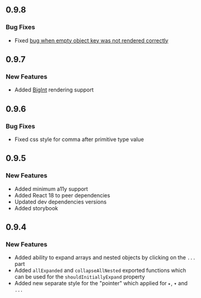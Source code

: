 ## 0.9.8

### Bug Fixes

- Fixed [bug when empty object key was not rendered correctly](https://github.com/AnyRoad/react-json-view-lite/issues/9)

## 0.9.7

### New Features

- Added [BigInt](https://developer.mozilla.org/en-US/docs/Web/JavaScript/Reference/Global_Objects/BigInt) rendering support

## 0.9.6

### Bug Fixes

- Fixed css style for comma after primitive type value

## 0.9.5

### New Features

- Added minimum a11y support
- Added React 18 to peer dependencies
- Updated dev dependencies versions
- Added storybook

## 0.9.4

### New Features

- Added ability to expand arrays and nested objects by clicking on the `...` part
- Added `allExpanded` and `collapseAllNested` exported functions which can be used for the `shouldInitiallyExpand` property
- Added new separate style for the "pointer" which applied for `▸`, `▾` and `...`
